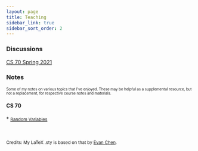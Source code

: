 ```yaml
---
layout: page
title: Teaching
sidebar_link: true
sidebar_sort_order: 2
---
```



<h3>Discussions</h3>
<a href='/teaching/sp21cs70'> CS 70 Spring 2021 </a>

<h3>Notes</h3>
<small><small>Some of my notes on various topics that I've enjoyed. These may be helpful as a supplemental resource, but not a replacement, for respective course notes and materials.</small></small>

<h4>CS 70</h4>
* <small><a href='/assets/pdfs/cs70/RVs.pdf'> Random Variables </a></small>




<br>
<br>
<br>

<small> Credits: My LaTeX .sty is based on that by <a href="https://web.evanchen.cc/FAQs/school.html">Evan Chen</a>. </small>
